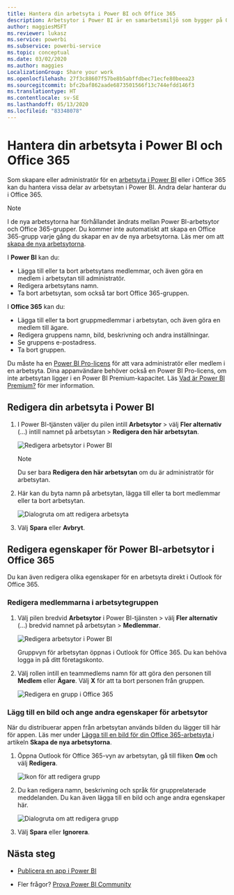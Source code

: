 ```yaml
---
title: Hantera din arbetsyta i Power BI och Office 365
description: Arbetsytor i Power BI är en samarbetsmiljö som bygger på Office 365-grupper. Hantera dina arbetsytor i Power BI och Office 365.
author: maggiesMSFT
ms.reviewer: lukasz
ms.service: powerbi
ms.subservice: powerbi-service
ms.topic: conceptual
ms.date: 03/02/2020
ms.author: maggies
LocalizationGroup: Share your work
ms.openlocfilehash: 27f3c88607f57be8b5abffdbec71ecfe80beea23
ms.sourcegitcommit: bfc2baf862aade6873501566f13c744efdd146f3
ms.translationtype: HT
ms.contentlocale: sv-SE
ms.lasthandoff: 05/13/2020
ms.locfileid: "83348078"
---
```

# <a name="manage-your-workspace-in-power-bi-and-office-365"></a>Hantera din arbetsyta i Power BI och Office 365

Som skapare eller administratör för en [arbetsyta i Power BI](service-create-distribute-apps.md) eller i Office 365 kan du hantera vissa delar av arbetsytan i Power BI. Andra delar hanterar du i Office 365.

> [!NOTE]
> I de nya arbetsytorna har förhållandet ändrats mellan Power BI-arbetsytor och Office 365-grupper. Du kommer inte automatiskt att skapa en Office 365-grupp varje gång du skapar en av de nya arbetsytorna. Läs mer om att [skapa de nya arbetsytorna](service-create-the-new-workspaces.md).

I **Power BI** kan du:

* Lägga till eller ta bort arbetsytans medlemmar, och även göra en medlem i arbetsytan till administratör.
* Redigera arbetsytans namn.
* Ta bort arbetsytan, som också tar bort Office 365-gruppen.

I **Office 365** kan du:

* Lägga till eller ta bort gruppmedlemmar i arbetsytan, och även göra en medlem till ägare.
* Redigera gruppens namn, bild, beskrivning och andra inställningar.
* Se gruppens e-postadress.
* Ta bort gruppen.

Du måste ha en [Power BI Pro-licens](../fundamentals/service-features-license-type.md) för att vara administratör eller medlem i en arbetsyta. Dina appanvändare behöver också en Power BI Pro-licens, om inte arbetsytan ligger i en Power BI Premium-kapacitet. Läs [Vad är Power BI Premium?](../admin/service-premium-what-is.md) för mer information.

## <a name="edit-your-workspace-in-power-bi"></a>Redigera din arbetsyta i Power BI

1. I Power BI-tjänsten väljer du pilen intill **Arbetsytor** > välj **Fler alternativ** (…) intill namnet på arbetsytan > **Redigera den här arbetsytan**.

   ![Redigera arbetsytor i Power BI](media/service-manage-app-workspace-in-power-bi-and-office-365/power-bi-app-ellipsis.png)

   > [!NOTE]
   > Du ser bara **Redigera den här arbetsytan** om du är administratör för arbetsytan.

1. Här kan du byta namn på arbetsytan, lägga till eller ta bort medlemmar eller ta bort arbetsytan.

   ![Dialogruta om att redigera arbetsyta](media/service-manage-app-workspace-in-power-bi-and-office-365/power-bi-app-edit-workspace.png)

1. Välj **Spara** eller **Avbryt**.

## <a name="edit-power-bi-workspace-properties-in-office-365"></a>Redigera egenskaper för Power BI-arbetsytor i Office 365

Du kan även redigera olika egenskaper för en arbetsyta direkt i Outlook för Office 365.

### <a name="edit-the-members-of-the-workspace-group"></a>Redigera medlemmarna i arbetsytegruppen

1. Välj pilen bredvid **Arbetsytor** i Power BI-tjänsten > välj **Fler alternativ** (…) bredvid namnet på arbetsytan > **Medlemmar**.

   ![Redigera arbetsytor i Power BI](media/service-manage-app-workspace-in-power-bi-and-office-365/power-bi-app-ellipsis-members.png)

   Gruppvyn för arbetsytan öppnas i Outlook för Office 365. Du kan behöva logga in på ditt företagskonto.

1. Välj rollen intill en teammedlems namn för att göra den personen till **Medlem** eller **Ägare**. Välj **X** för att ta bort personen från gruppen.

   ![Redigera en grupp i Office 365](media/service-manage-app-workspace-in-power-bi-and-office-365/pbi_managegroupo365.png)

### <a name="add-an-image-and-set-other-workspace-properties"></a>Lägg till en bild och ange andra egenskaper för arbetsytor

När du distribuerar appen från arbetsytan används bilden du lägger till här för appen. Läs mer under [Lägga till en bild för din Office 365-arbetsyta ](service-create-workspaces.md#add-an-image-to-your-office-365-workspace-optional) i artikeln **Skapa de nya arbetsytorna**.

1. Öppna Outlook för Office 365-vyn av arbetsytan, gå till fliken **Om** och välj **Redigera**.

    ![Ikon för att redigera grupp](media/service-manage-app-workspace-in-power-bi-and-office-365/pbi_editgroupo365.png)
1. Du kan redigera namn, beskrivning och språk för grupprelaterade meddelanden. Du kan även lägga till en bild och ange andra egenskaper här.

   ![Dialogruta om att redigera grupp](media/service-manage-app-workspace-in-power-bi-and-office-365/pbi_editgrpo365dialog.png)

1. Välj **Spara** eller **Ignorera**.

## <a name="next-steps"></a>Nästa steg

* [Publicera en app i Power BI](service-create-distribute-apps.md)

* Fler frågor? [Prova Power BI Community](https://community.powerbi.com/)
